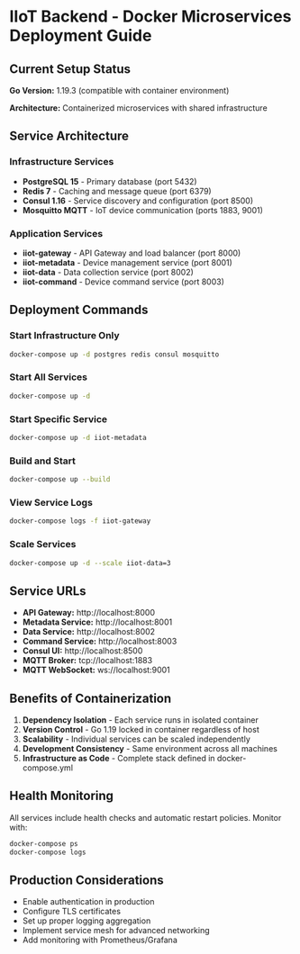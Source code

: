 # IIoT Backend - Docker Microservices Deployment Guide

## Current Setup Status

**Go Version:** 1.19.3 (compatible with container environment)

**Architecture:** Containerized microservices with shared infrastructure

## Service Architecture

### Infrastructure Services
- **PostgreSQL 15** - Primary database (port 5432)
- **Redis 7** - Caching and message queue (port 6379)
- **Consul 1.16** - Service discovery and configuration (port 8500)
- **Mosquitto MQTT** - IoT device communication (ports 1883, 9001)

### Application Services
- **iiot-gateway** - API Gateway and load balancer (port 8000)
- **iiot-metadata** - Device management service (port 8001)
- **iiot-data** - Data collection service (port 8002)
- **iiot-command** - Device command service (port 8003)

## Deployment Commands

### Start Infrastructure Only
```bash
docker-compose up -d postgres redis consul mosquitto
```

### Start All Services
```bash
docker-compose up -d
```

### Start Specific Service
```bash
docker-compose up -d iiot-metadata
```

### Build and Start
```bash
docker-compose up --build
```

### View Service Logs
```bash
docker-compose logs -f iiot-gateway
```

### Scale Services
```bash
docker-compose up -d --scale iiot-data=3
```

## Service URLs

- **API Gateway:** http://localhost:8000
- **Metadata Service:** http://localhost:8001
- **Data Service:** http://localhost:8002
- **Command Service:** http://localhost:8003
- **Consul UI:** http://localhost:8500
- **MQTT Broker:** tcp://localhost:1883
- **MQTT WebSocket:** ws://localhost:9001

## Benefits of Containerization

1. **Dependency Isolation** - Each service runs in isolated container
2. **Version Control** - Go 1.19 locked in container regardless of host
3. **Scalability** - Individual services can be scaled independently
4. **Development Consistency** - Same environment across all machines
5. **Infrastructure as Code** - Complete stack defined in docker-compose.yml

## Health Monitoring

All services include health checks and automatic restart policies. Monitor with:
```bash
docker-compose ps
docker-compose logs
```

## Production Considerations

- Enable authentication in production
- Configure TLS certificates
- Set up proper logging aggregation
- Implement service mesh for advanced networking
- Add monitoring with Prometheus/Grafana